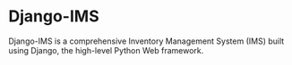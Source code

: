 # Django-IMS
Django-IMS is a comprehensive Inventory Management System (IMS) built using Django, the high-level Python Web framework.
